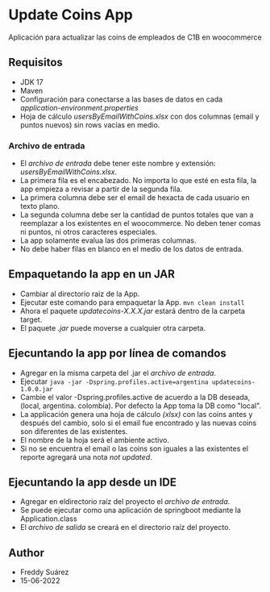 # Update Coins App

Aplicación para actualizar las coins de empleados de C1B en woocommerce

## Requisitos
* JDK 17
* Maven
* Configuración para conectarse a las bases de datos en cada _application-environment.properties_
* Hoja de cálculo _usersByEmailWithCoins.xlsx_ con dos columnas (email y puntos nuevos) sin rows vacías en medio.

### Archivo de entrada
* El _archivo de entrada_ debe tener este nombre y extensión: _usersByEmailWithCoins.xlsx_.
* La primera fila es el encabezado. No importa lo que esté en esta fila, la app empieza a revisar a partir de la segunda fila.
* La primera columna debe ser el email de hexacta de cada usuario en texto plano.
* La segunda columna debe ser la cantidad de puntos totales que van a reemplazar a los existentes en el woocommerce. No deben tener comas ni puntos, ni otros caracteres especiales.
* La app solamente evalua las dos primeras columnas.
* No debe haber filas en blanco en el medio de los datos de entrada.

## Empaquetando la app en un JAR
* Cambiar al directorio raiz de la App.
* Ejecutar este comando para empaquetar la App.
  ```mvn clean install```
* Ahora el paquete _updatecoins-X.X.X.jar_ estará dentro de la carpeta target.
* El paquete _.jar_ puede moverse a cualquier otra carpeta.

## Ejecuntando la app por línea de comandos
* Agregar en la misma carpeta del .jar el _archivo de entrada_.
* Ejecutar
  ```java -jar -Dspring.profiles.active=argentina updatecoins-1.0.0.jar```
* Cambie el valor -Dspring.profiles.active de acuerdo a la DB deseada, (local, argentina. colombia). Por defecto la App toma la DB como "local".
* La applicación genera una hoja de cálculo _(xlsx)_ con las coins antes y después del cambio, solo si el email fue encontrado  y las nuevas coins son diferentes de las existentes.
* El nombre de la hoja será el ambiente activo.
* Si no se encuentra el email o las coins son iguales a las existentes el reporte agregará una nota _not updated_.

## Ejecuntando la app desde un IDE
* Agregar en eldirectorio raíz del proyecto el _archivo de entrada_.
* Se puede ejecutar como una aplicación de springboot mediante la Application.class
* El _archivo de salida_ se creará en el directorio raíz del proyecto.

## Author

* Freddy Suárez
* 15-06-2022